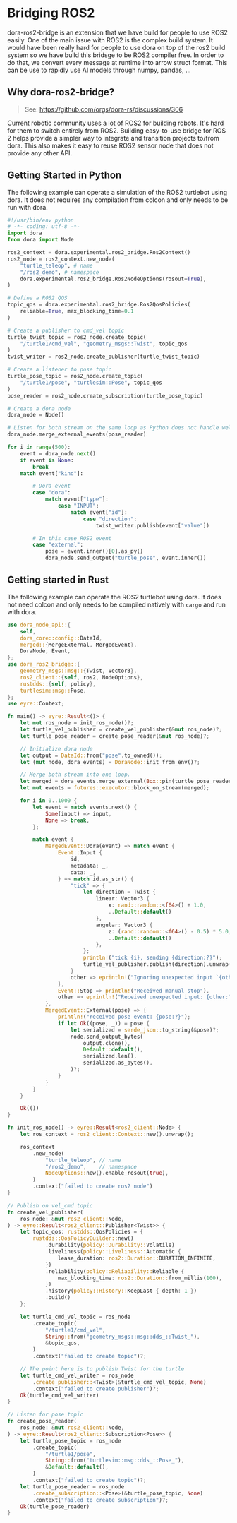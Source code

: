 # Bridging ROS2

dora-ros2-bridge is an extension that we have build for people to use ROS2 easily.
One of the main issue with ROS2 is the complex build system. It would have been really hard for people to use dora on top of the ros2 build system so we have build this bridsge to be ROS2 compiler free. In order to do that, we convert every message at runtime into arrow struct format. This can be use to rapidly use AI models through numpy, pandas, ...

## Why dora-ros2-bridge?

> See: https://github.com/orgs/dora-rs/discussions/306

Current robotic community uses a lot of ROS2 for building robots. It's hard for them to switch entirely from ROS2. Building easy-to-use bridge for ROS 2 helps provide a simpler way to integrate and transition projects to/from dora. This also makes it easy to reuse ROS2 sensor node that does not provide any other API.


## Getting Started in Python

The following example can operate a simulation of the ROS2 turtlebot using dora.
It does not requires any compilation from colcon and only needs to be run with dora.

```python
#!/usr/bin/env python
# -*- coding: utf-8 -*-
import dora
from dora import Node

ros2_context = dora.experimental.ros2_bridge.Ros2Context()
ros2_node = ros2_context.new_node(
    "turtle_teleop", # name
    "/ros2_demo", # namespace
    dora.experimental.ros2_bridge.Ros2NodeOptions(rosout=True),
)

# Define a ROS2 QOS
topic_qos = dora.experimental.ros2_bridge.Ros2QosPolicies(
    reliable=True, max_blocking_time=0.1
)

# Create a publisher to cmd_vel topic
turtle_twist_topic = ros2_node.create_topic(
    "/turtle1/cmd_vel", "geometry_msgs::Twist", topic_qos
)
twist_writer = ros2_node.create_publisher(turtle_twist_topic)

# Create a listener to pose topic
turtle_pose_topic = ros2_node.create_topic(
    "/turtle1/pose", "turtlesim::Pose", topic_qos
)
pose_reader = ros2_node.create_subscription(turtle_pose_topic)

# Create a dora node
dora_node = Node()

# Listen for both stream on the same loop as Python does not handle well multiprocessing
dora_node.merge_external_events(pose_reader)

for i in range(500):
    event = dora_node.next()
    if event is None:
        break
    match event["kind"]:

        # Dora event
        case "dora":
            match event["type"]:
                case "INPUT":
                    match event["id"]:
                        case "direction":
                            twist_writer.publish(event["value"])

        # In this case ROS2 event
        case "external":
            pose = event.inner()[0].as_py()
            dora_node.send_output("turtle_pose", event.inner())
```

## Getting started in Rust

The following example can operate the ROS2 turtlebot using dora.
It does not need colcon and only needs to be compiled natively with `cargo` and run with dora.

```rust
use dora_node_api::{
    self,
    dora_core::config::DataId,
    merged::{MergeExternal, MergedEvent},
    DoraNode, Event,
};
use dora_ros2_bridge::{
    geometry_msgs::msg::{Twist, Vector3},
    ros2_client::{self, ros2, NodeOptions},
    rustdds::{self, policy},
    turtlesim::msg::Pose,
};
use eyre::Context;

fn main() -> eyre::Result<()> {
    let mut ros_node = init_ros_node()?;
    let turtle_vel_publisher = create_vel_publisher(&mut ros_node)?;
    let turtle_pose_reader = create_pose_reader(&mut ros_node)?;

    // Initialize dora node
    let output = DataId::from("pose".to_owned());
    let (mut node, dora_events) = DoraNode::init_from_env()?;

    // Merge both stream into one loop.
    let merged = dora_events.merge_external(Box::pin(turtle_pose_reader.async_stream()));
    let mut events = futures::executor::block_on_stream(merged);

    for i in 0..1000 {
        let event = match events.next() {
            Some(input) => input,
            None => break,
        };

        match event {
            MergedEvent::Dora(event) => match event {
                Event::Input {
                    id,
                    metadata: _,
                    data: _,
                } => match id.as_str() {
                    "tick" => {
                        let direction = Twist {
                            linear: Vector3 {
                                x: rand::random::<f64>() + 1.0,
                                ..Default::default()
                            },
                            angular: Vector3 {
                                z: (rand::random::<f64>() - 0.5) * 5.0,
                                ..Default::default()
                            },
                        };
                        println!("tick {i}, sending {direction:?}");
                        turtle_vel_publisher.publish(direction).unwrap();
                    }
                    other => eprintln!("Ignoring unexpected input `{other}`"),
                },
                Event::Stop => println!("Received manual stop"),
                other => eprintln!("Received unexpected input: {other:?}"),
            },
            MergedEvent::External(pose) => {
                println!("received pose event: {pose:?}");
                if let Ok((pose, _)) = pose {
                    let serialized = serde_json::to_string(&pose)?;
                    node.send_output_bytes(
                        output.clone(),
                        Default::default(),
                        serialized.len(),
                        serialized.as_bytes(),
                    )?;
                }
            }
        }
    }

    Ok(())
}

fn init_ros_node() -> eyre::Result<ros2_client::Node> {
    let ros_context = ros2_client::Context::new().unwrap();

    ros_context
        .new_node(
            "turtle_teleop", // name
            "/ros2_demo",    // namespace
            NodeOptions::new().enable_rosout(true),
        )
        .context("failed to create ros2 node")
}

// Publish on vel_cmd topic
fn create_vel_publisher(
    ros_node: &mut ros2_client::Node,
) -> eyre::Result<ros2_client::Publisher<Twist>> {
    let topic_qos: rustdds::QosPolicies = {
        rustdds::QosPolicyBuilder::new()
            .durability(policy::Durability::Volatile)
            .liveliness(policy::Liveliness::Automatic {
                lease_duration: ros2::Duration::DURATION_INFINITE,
            })
            .reliability(policy::Reliability::Reliable {
                max_blocking_time: ros2::Duration::from_millis(100),
            })
            .history(policy::History::KeepLast { depth: 1 })
            .build()
    };

    let turtle_cmd_vel_topic = ros_node
        .create_topic(
            "/turtle1/cmd_vel",
            String::from("geometry_msgs::msg::dds_::Twist_"),
            &topic_qos,
        )
        .context("failed to create topic")?;

    // The point here is to publish Twist for the turtle
    let turtle_cmd_vel_writer = ros_node
        .create_publisher::<Twist>(&turtle_cmd_vel_topic, None)
        .context("failed to create publisher")?;
    Ok(turtle_cmd_vel_writer)
}

// Listen for pose topic
fn create_pose_reader(
    ros_node: &mut ros2_client::Node,
) -> eyre::Result<ros2_client::Subscription<Pose>> {
    let turtle_pose_topic = ros_node
        .create_topic(
            "/turtle1/pose",
            String::from("turtlesim::msg::dds_::Pose_"),
            &Default::default(),
        )
        .context("failed to create topic")?;
    let turtle_pose_reader = ros_node
        .create_subscription::<Pose>(&turtle_pose_topic, None)
        .context("failed to create subscription")?;
    Ok(turtle_pose_reader)
}

```